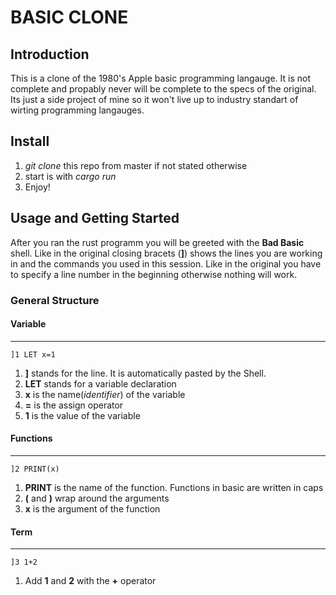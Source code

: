 # BASIC CLONE
## Introduction
This is a clone of the 1980's Apple basic programming langauge. It is not complete and propably never will be complete to the specs of the original. Its just a side project of mine so it won't live up to industry standart of wirting programming langauges.
## Install
1. *git clone* this repo from master if not stated otherwise
2. start is with *cargo run*
3. Enjoy!
## Usage and Getting Started
After you ran the rust programm you will be greeted with the __Bad Basic__ shell. Like in the original closing bracets (__]__) shows the lines you are working in and the commands you used in this session. Like in the original you have to specify a line number in the beginning otherwise nothing will work.
### General Structure
#### Variable
___
```
]1 LET x=1
```
1. __]__ stands for the line. It is automatically pasted by the Shell.
2. __LET__ stands for a variable declaration
3. __x__ is the name(*identifier*) of the variable
4. __=__ is the assign operator
5. __1__ is the value of the variable
#### Functions
___
````
]2 PRINT(x)
````
1. __PRINT__ is the name of the function. Functions in basic are written in caps
2. __(__ and __)__ wrap around the arguments
3. __x__ is the argument of the function
#### Term
___
```
]3 1+2
```
1. Add __1__ and __2__ with the __+__ operator
